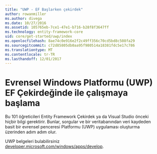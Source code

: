 ```yaml
---
title: "UWP - EF Başlarken çekirdek"
author: rowanmiller
ms.author: divega
ms.date: 10/27/2016
ms.assetid: 105765eb-7ce1-47e1-b716-b28f8f3647ff
ms.technology: entity-framework-core
uid: core/get-started/uwp/index
ms.openlocfilehash: 8ae74c0e916e2f2c49ff356c70cd5bd8c508fa29
ms.sourcegitcommit: c72d85805db0aa95f980514a18381fdc5e17c786
ms.translationtype: MT
ms.contentlocale: tr-TR
ms.lasthandoff: 12/01/2017
---
```

# <a name="getting-started-with-ef-core-on-universal-windows-platform-uwp"></a>Evrensel Windows Platformu (UWP) EF Çekirdeğinde ile çalışmaya başlama

Bu 101 öğreticileri Entity Framework Çekirdek ya da Visual Studio önceki hiçbir bilgi gerektirir. Bunlar, sorgular ve bir veritabanından veri kaydeden basit bir evrensel penceresi Platformu (UWP) uygulaması oluşturma üzerinden adım adım olur.

UWP belgeleri bulabilirsiniz [developer.microsoft.com/windows/apps/develop](https://developer.microsoft.com/windows/apps/develop).
